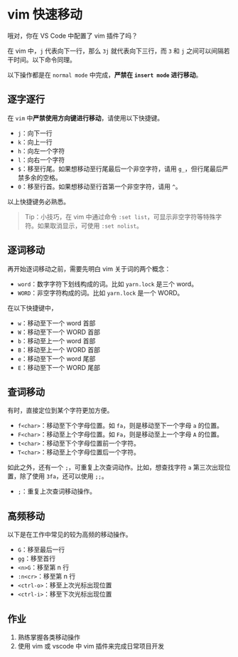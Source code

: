 # vim 快速移动

哦对，你在 VS Code 中配置了 vim 插件了吗？

在 vim 中，`j` 代表向下一行，那么 `3j` 就代表向下三行，而 `3` 和 `j` 之间可以间隔若干时间。以下命令同理。

以下操作都是在 `normal mode` 中完成，**严禁在 `insert mode` 进行移动**。

## 逐字逐行

在 `vim` 中**严禁使用方向键进行移动**，请使用以下快捷键。

+ `j`：向下一行
+ `k`：向上一行
+ `h`：向左一个字符
+ `l`：向右一个字符
+ `$`：移至行尾。如果想移动至行尾最后一个非空字符，请用 `g_`，但行尾最后严禁多余的空格。
+ `0`：移至行首。如果想移动至行首第一个非空字符，请用 `^`。

以上快捷键务必熟悉。

> Tip：小技巧，在 vim 中通过命令 `:set list`，可显示非空字符等特殊字符。如果取消显示，可使用 `:set nolist`。

## 逐词移动

再开始逐词移动之前，需要先明白 vim 关于词的两个概念：

+ `word`：数字字符下划线构成的词。比如 `yarn.lock` 是三个 word。
+ `WORD`：非空字符构成的词。比如 `yarn.lock` 是一个 WORD。

在以下快捷键中，

+ `w`：移动至下一个 word 首部
+ `W`：移动至下一个 WORD 首部
+ `b`：移动至上一个 word 首部
+ `B`：移动至上一个 WORD 首部
+ `e`：移动至下一个 word 尾部
+ `E`：移动至下一个 WORD 尾部

## 查词移动

有时，直接定位到某个字符更加方便。

+ `f<char>`：移动至下个字母位置。如 `fa`，则是移动至下一个字母 `a` 的位置。
+ `F<char>`：移动至上个字母位置。如 `Fa`，则是移动至上一个字母 `A` 的位置。
+ `t<char>`：移动至下个字母位置前一个字符。
+ `T<char>`：移动至上个字母位置后一个字符。

如此之外，还有一个 `;`，可重复上次查词动作。比如，想查找字符 `a` 第三次出现位置，除了使用 `3fa`，还可以使用 `;;`。

+ `;`：重复上次查词移动操作。

## 高频移动

以下是在工作中常见的较为高频的移动操作。

+ `G`：移至最后一行
+ `gg`：移至首行
+ `<n>G`：移至第 n 行
+ `:n<cr>`：移至第 n 行
+ `<ctrl-o>`：移至上次光标出现位置
+ `<ctrl-i>`：移至下次光标出现位置

## 作业

1. 熟练掌握各类移动操作
1. 使用 vim 或 vscode 中 vim 插件来完成日常项目开发

